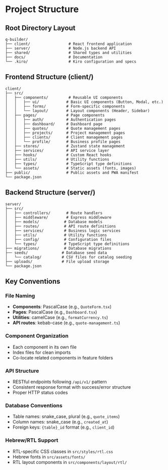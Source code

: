 # Project Structure

## Root Directory Layout
```
q-builder/
├── client/                 # React frontend application
├── server/                 # Node.js backend API
├── shared/                 # Shared types and utilities
├── docs/                   # Documentation
└── .kiro/                  # Kiro configuration and specs
```

## Frontend Structure (client/)
```
client/
├── src/
│   ├── components/         # Reusable UI components
│   │   ├── ui/            # Basic UI components (Button, Modal, etc.)
│   │   ├── forms/         # Form-specific components
│   │   └── layout/        # Layout components (Header, Sidebar)
│   ├── pages/             # Page components
│   │   ├── auth/          # Authentication pages
│   │   ├── dashboard/     # Dashboard page
│   │   ├── quotes/        # Quote management pages
│   │   ├── projects/      # Project management pages
│   │   ├── clients/       # Client management pages
│   │   └── profile/       # Business profile pages
│   ├── stores/            # Zustand state management
│   ├── services/          # API service layer
│   ├── hooks/             # Custom React hooks
│   ├── utils/             # Utility functions
│   ├── types/             # TypeScript type definitions
│   └── assets/            # Static assets (fonts, images)
├── public/                # Public assets and PWA manifest
└── package.json
```

## Backend Structure (server/)
```
server/
├── src/
│   ├── controllers/       # Route handlers
│   ├── middleware/        # Express middleware
│   ├── models/           # Database models
│   ├── routes/           # API route definitions
│   ├── services/         # Business logic services
│   ├── utils/            # Utility functions
│   ├── config/           # Configuration files
│   └── types/            # TypeScript type definitions
├── migrations/           # Database migrations
├── seeds/               # Database seed data
│   └── catalog/         # CSV files for catalog seeding
├── uploads/             # File upload storage
└── package.json
```

## Key Conventions

### File Naming
- **Components**: PascalCase (e.g., `QuoteForm.tsx`)
- **Pages**: PascalCase (e.g., `Dashboard.tsx`)
- **Utilities**: camelCase (e.g., `formatCurrency.ts`)
- **API routes**: kebab-case (e.g., `quote-management.ts`)

### Component Organization
- Each component in its own file
- Index files for clean imports
- Co-locate related components in feature folders

### API Structure
- RESTful endpoints following `/api/v1/` pattern
- Consistent response format with success/error structure
- Proper HTTP status codes

### Database Conventions
- Table names: snake_case, plural (e.g., `quote_items`)
- Column names: snake_case (e.g., `created_at`)
- Foreign keys: `{table}_id` format (e.g., `client_id`)

### Hebrew/RTL Support
- RTL-specific CSS classes in `src/styles/rtl.css`
- Hebrew fonts in `src/assets/fonts/`
- RTL layout components in `src/components/layout/rtl/`